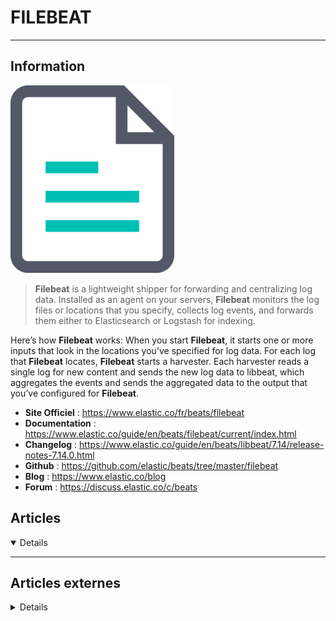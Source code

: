 # FILEBEAT
---

## <i class="fa-solid fa-hashtag"></i> Information

![Logo](../../_media/apps/filebeat/filebeat_logo.png ':size=x250 :no-zoom')


> <i class="fa-solid fa-quote-left"></i> **Filebeat** is a lightweight shipper for forwarding and centralizing log data. Installed as an agent on your servers, **Filebeat** monitors the log files or locations that you specify, collects log events, and forwards them either to Elasticsearch or Logstash for indexing.

Here’s how **Filebeat** works: When you start **Filebeat**, it starts one or more inputs that look in the locations you’ve specified for log data. For each log that **Filebeat** locates, **Filebeat** starts a harvester. Each harvester reads a single log for new content and sends the new log data to libbeat, which aggregates the events and sends the aggregated data to the output that you’ve configured for **Filebeat**. <i class="fa-solid fa-quote-left fa-rotate-180"></i>


- <i class="fa-solid fa-globe"></i> **Site Officiel** : https://www.elastic.co/fr/beats/filebeat
- <i class="fa-solid fa-book"></i> **Documentation** : https://www.elastic.co/guide/en/beats/filebeat/current/index.html
- <i class="fa-solid fa-file-circle-question"></i> **Changelog** : https://www.elastic.co/guide/en/beats/libbeat/7.14/release-notes-7.14.0.html
- <i class="fa-brands fa-github"></i> **Github** : https://github.com/elastic/beats/tree/master/filebeat
- <i class="fab fa-blogger-b"></i> **Blog** : https://www.elastic.co/blog
- <i class="fas fa-comments"></i> **Forum** : https://discuss.elastic.co/c/beats



## <i class="fa-regular fa-newspaper"></i> Articles

<details open>

</details>

---

## <i class="fa-solid fa-glasses"></i> Articles externes

<details>

- [A Filebeat Tutorial: Getting Started](https://logz.io/blog/filebeat-tutorial/)
- [Collecting and Shipping Kubernetes logs at scale with FileBeat Autodiscover](https://logz.io/learn/webinar-collecting-and-shipping-kubernetes-logs-at-scale-with-filebeat-autodiscover/)
- [How to deal with many small log files using Filebeat](https://blog.sleeplessbeastie.eu/2020/12/02/how-to-deal-with-many-small-log-files-using-filebeat/)
- [Shipping Multiline Logs with Filebeat](https://logz.io/blog/shipping-multiline-logs-with-filebeat/)
- [Structured logging with Filebeat](https://www.elastic.co/blog/structured-logging-filebeat)
- [Structured logging with Filebeat](https://www.elastic.co/fr/blog/structured-logging-filebeat)
- [What is Autodiscover for Filebeat? And why do we need it?](https://logz.io/blog/what-is-autodiscover-filebeat/)


</details>
